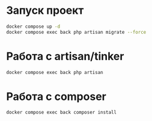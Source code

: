 # Запуск проект

```bash
docker compose up -d
docker compose exec back php artisan migrate --force
```

# Работа с artisan/tinker

```bash
docker compose exec back php artisan
```
# Работа с composer

```bash
docker compose exec back composer install
```
